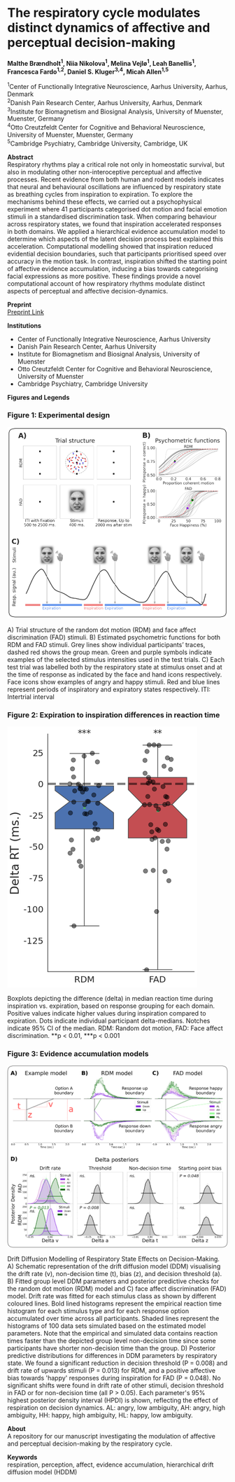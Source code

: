 # The respiratory cycle modulates distinct dynamics of affective and perceptual decision-making

**Malthe Brændholt<sup>1</sup>, Niia Nikolova<sup>1</sup>, Melina Vejlø<sup>1</sup>, Leah Banellis<sup>1</sup>, Francesca Fardo<sup>1,2</sup>, Daniel S. Kluger<sup>3,4</sup>, Micah Allen<sup>1,5</sup>**

<sup>1</sup>Center of Functionally Integrative Neuroscience, Aarhus University, Aarhus, Denmark  
<sup>2</sup>Danish Pain Research Center, Aarhus University, Aarhus, Denmark  
<sup>3</sup>Institute for Biomagnetism and Biosignal Analysis, University of Muenster, Muenster, Germany  
<sup>4</sup>Otto Creutzfeldt Center for Cognitive and Behavioral Neuroscience, University of Muenster, Muenster, Germany  
<sup>5</sup>Cambridge Psychiatry, Cambridge University, Cambridge, UK  

**Abstract**  
Respiratory rhythms play a critical role not only in homeostatic survival, but also in modulating other non-interoceptive perceptual and affective processes. Recent evidence from both human and rodent models indicates that neural and behavioural oscillations are influenced by respiratory state as breathing cycles from inspiration to expiration. To explore the mechanisms behind these effects, we carried out a psychophysical experiment where 41 participants categorised dot motion and facial emotion stimuli in a standardised discrimination task. When comparing behaviour across respiratory states, we found that inspiration accelerated responses in both domains. We applied a hierarchical evidence accumulation model to determine which aspects of the latent decision process best explained this acceleration. Computational modelling showed that inspiration reduced evidential decision boundaries, such that participants prioritised speed over accuracy in the motion task. In contrast, inspiration shifted the starting point of affective evidence accumulation, inducing a bias towards categorising facial expressions as more positive. These findings provide a novel computational account of how respiratory rhythms modulate distinct aspects of perceptual and affective decision-dynamics.

**Preprint**  
[Preprint Link](https://www.biorxiv.org/content/10.1101/2024.03.26.586076v1)

**Institutions**
- Center of Functionally Integrative Neuroscience, Aarhus University
- Danish Pain Research Center, Aarhus University
- Institute for Biomagnetism and Biosignal Analysis, University of Muenster
- Otto Creutzfeldt Center for Cognitive and Behavioral Neuroscience, University of Muenster
- Cambridge Psychiatry, Cambridge University


**Figures and Legends**
### Figure 1: Experimental design
![Figure 1: Description](figures/paper_figs/setup.png)

A) Trial structure of the random dot motion (RDM) and face affect discrimination (FAD) stimuli. B) Estimated psychometric functions for both RDM and FAD stimuli. Grey lines show individual participants’ traces, dashed red shows the group mean. Green and purple symbols indicate examples of the selected stimulus intensities used in the test trials. C) Each test trial was labelled both by the respiratory state at stimulus onset and at the time of response as indicated by the face and hand icons respectively. Face icons show examples of angry and happy stimuli. Red and blue lines represent periods of inspiratory and expiratory states respectively. ITI: Intertrial interval

### Figure 2: Expiration to inspiration differences in reaction time
![Figure 2: Description](figures/paper_figs/binary_rt_diff.png)

Boxplots depicting the difference (delta) in median reaction time during inspiration vs. expiration, based on response grouping for each domain. Positive values indicate higher values during inspiration compared to expiration. Dots indicate individual participant delta-medians. Notches indicate 95% CI of the median. RDM: Random dot motion, FAD: Face affect discrimination. **p < 0.01, ***p < 0.001

### Figure 3: Evidence accumulation models
![Figure 3: Description](figures/paper_figs/combined_modelling.png)

Drift Diffusion Modelling of Respiratory State Effects on Decision-Making. A) Schematic representation of the drift diffusion model (DDM) visualising the drift rate (v), non-decision time (t), bias (z), and decision threshold (a). B) Fitted group level DDM parameters and posterior predictive checks for the random dot motion (RDM) model and C) face affect discrimination (FAD) model. Drift rate was fitted for each stimulus class as shown by different coloured lines. Bold lined histograms represent the empirical reaction time histogram for each stimulus type and for each response option accumulated over time across all participants. Shaded lines represent the histograms of 100 data sets simulated based on the estimated model parameters. Note that the empirical and simulated data contains reaction times faster than the depicted group level non-decision time since some participants have shorter non-decision time than the group. D) Posterior predictive distributions for differences in DDM parameters by respiratory state. We found a significant reduction in decision threshold (P =  0.008) and drift rate of upwards stimuli (P =  0.013) for RDM, and a positive affective bias towards 'happy' responses during inspiration for FAD (P = 0.048). No significant shifts were found in drift rate of other stimuli, decision threshold in FAD or for non-decision time (all P > 0.05). Each parameter's 95% highest posterior density interval (HPDI) is shown, reflecting the effect of respiration on decision dynamics. AL: angry, low ambiguity, AH: angry, high ambiguity, HH: happy, high ambiguity, HL: happy, low ambiguity.

**About**  
A repository for our manuscript investigating the modulation of affective and perceptual decision-making by the respiratory cycle.

**Keywords**  
respiration, perception, affect, evidence accumulation, hierarchical drift diffusion model (HDDM)
